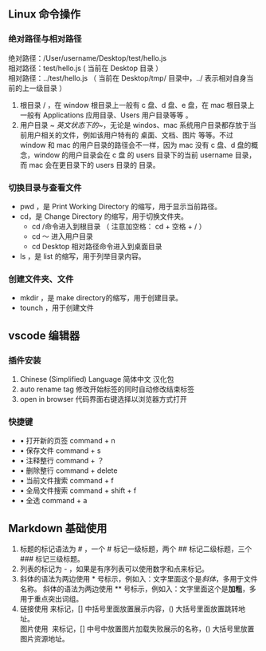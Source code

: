 ## Linux 命令操作
### 绝对路径与相对路径
绝对路径：/User/username/Desktop/test/hello.js <br/>
相对路径：test/hello.js ( 当前在 Desktop 目录 ） <br/>
相对路径：../test/hello.js （ 当前在 Desktop/tmp/ 目录中，../ 表示相对自身当前的上一级目录 ）
1. 根目录 / ，在 window 根目录上一般有 c 盘、d 盘、e 盘，在 mac 根目录上一般有 Applications 应用目录、Users 用户目录等等 。
2. 用户目录 ~ *英文状态下的~*，无论是 windos、mac 系统用户目录都存放于当前用户相关的文件，例如该用户特有的 桌面、文档、图片 等等。不过 window 和 mac 的用户目录的路径会不一样，因为 mac 没有 c 盘、d 盘的概念，window 的用户目录会在 c 盘 的 users 目录下的当前 username 目录，而 mac 会在更目录下的 users 目录的 <username> 目录。
### 切换目录与查看文件
- pwd ，是 Print Working Directory 的缩写，用于显示当前路径。
- cd，是  Change Directory 的缩写，用于切换文件夹。
    - cd /命令进入到根目录 （ 注意加空格： cd + 空格 + / ）
    - cd ～ 进入用户目录 
    - cd Desktop 相对路径命令进入到桌面目录
- ls ，是 list 的缩写，用于列举目录内容。
### 创建文件夹、文件
- mkdir ，是 make directory的缩写，用于创建目录。
- tounch ，用于创建文件
## vscode 编辑器
### 插件安装
1. Chinese (Simplified) Language 简体中文  汉化包
2. auto rename tag 修改开始标签的同时自动修改结束标签
3. open in browser 代码界面右键选择以浏览器方式打开
### 快捷键
- • 打开新的页签 command + n 
- • 保存文件 command + s 
- • 注释整行 command + ？
- • 删除整行 command + delete
- • 当前文件搜索 command + f
- • 全局文件搜索 command + shift + f
- • 全选 command  + a 
## Markdown 基础使用
1. 标题的标记语法为 # ，一个 # 标记一级标题，两个 ## 标记二级标题，三个 ### 标记三级标题。
2. 列表的标记为 - ，如果是有序列表可以使用数字和点来标记。
3. 斜体的语法为两边使用 * 号标示，例如入：文字里面这个是*斜体*，多用于文件名称。
斜体的语法为两边使用 ** 号标示，例如入：文字里面这个是**加粗**，多用于重点突出词组。
4. 链接使用 []() 来标记，[] 中括号里面放置展示内容，() 大括号里面放置跳转地址。 <br/>
图片使用 ![]() 来标记，[] 中号中放置图片加载失败展示的名称，() 大括号里放置图片资源地址。



